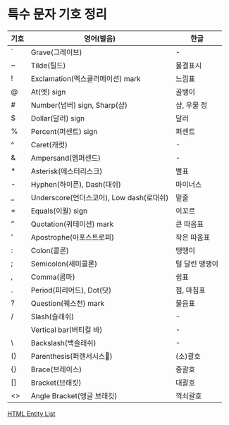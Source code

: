 # 특수 문자 기호 정리

기호 | 영어(발음) | 한글
| ------ |  ------ |  ------ |
` | Grave(그레이브) | - |
~ | Tilde(틸드) | 물결표시 |
! | Exclamation(엑스클러메이션) mark | 느낌표 |
@ | At(엣) sign | 골뱅이 |
# | Number(넘버) sign, Sharp(샵) | 샵, 우물 정 |
$ | Dollar(달러) sign | 달러 |
% | Percent(퍼센트) sign | 퍼센트 |
^ | Caret(캐럿) | - |
& | Ampersand(엠퍼센드) | - |
* | Asterisk(에스터리스크) | 별표 |
- | Hyphen(하이픈), Dash(대쉬) | 마이너스 |
_ | Underscore(언더스코어), Low dash(로대쉬) | 밑줄 |
= | Equals(이퀄) sign | 이꼬르 |
“ | Quotation(쿼테이션) mark | 큰 따옴표 |
‘ | Apostrophe(아포스트로피) | 작은 따옴표 |
: | Colon(콜론) | 땡땡이 |
; | Semicolon(세미콜론) | 털 달린 땡땡이 |
, | Comma(콤마) | 쉼표 |
. | Period(피리어드), Dot(닷) | 점, 마침표 |
? | Question(퀘스천) mark | 물음표 |
/ | Slash(슬래쉬) | - |
| | Vertical bar(버티컬 바) | - |
\ | Backslash(백슬래쉬) | - |
() | Parenthesis(퍼렌서시스) | (소)괄호 |
{} | Brace(브레이스) | 중괄호 |
[] | Bracket(브래킷) | 대괄호 |
<> | Angle Bracket(앵글 브래킷) | 꺽쇠괄호 |

[HTML Entity List](https://www.freeformatter.com/html-entities.html)


